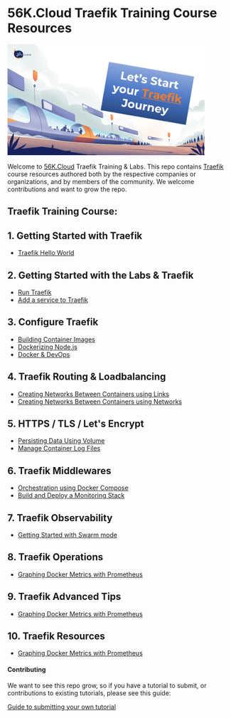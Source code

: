 # 56K.Cloud Traefik Training Course Resources

<img src="./img/Traefik_training.png" alt="Traefik Logo" height="250"> 

Welcome to [56K.Cloud](https://www.56k.cloud) Traefik Training & Labs. This repo contains [Traefik](https://containo.us/traefik/) course resources authored both by the respective companies or organizations, and by members of the community. We welcome contributions and want to grow the repo.

## Traefik Training Course:

## 1. Getting Started with Traefik
* [Traefik Hello World](./01-Traefik-Overview/../Traefik/01-Traefik-Overview/traefik_overview.md)

## 2. Getting Started with the Labs & Traefik 
* [Run Traefik](https://katacoda.com/courses/docker/deploying-first-container)
* [Add a service to Traefik](https://katacoda.com/courses/docker/create-nginx-static-web-server)

## 3. Configure Traefik
* [Building Container Images](https://www.katacoda.com/courses/docker/2)
* [Dockerizing Node.js](https://www.katacoda.com/courses/docker/3)
* [Docker & DevOps](chapters/devops.md)

## 4. Traefik Routing & Loadbalancing
* [Creating Networks Between Containers using Links](https://www.katacoda.com/courses/docker/5)
* [Creating Networks Between Containers using Networks](https://www.katacoda.com/courses/docker/networking-intro)

## 5. HTTPS / TLS / Let's Encrypt
* [Persisting Data Using Volume](https://www.katacoda.com/courses/docker/persisting-data-using-volumes)
* [Manage Container Log Files](https://www.katacoda.com/courses/docker/8)

## 6. Traefik Middlewares
* [Orchestration using Docker Compose](https://www.katacoda.com/courses/docker/11)
* [Build and Deploy a Monitoring Stack](https://github.com/56kcloud/Training/blob/master/DockerCon/readme.md)

## 7. Traefik Observability
* [Getting Started with Swarm mode](https://www.katacoda.com/courses/docker/getting-started-with-swarm-mode)

## 8. Traefik Operations
* [Graphing Docker Metrics with Prometheus](https://www.katacoda.com/courses/docker-orchestration/docker-metrics)

## 9. Traefik Advanced Tips
* [Graphing Docker Metrics with Prometheus](https://www.katacoda.com/courses/docker-orchestration/docker-metrics)

## 10. Traefik Resources
* [Graphing Docker Metrics with Prometheus](https://www.katacoda.com/courses/docker-orchestration/docker-metrics)

#### Contributing

We want to see this repo grow, so if you have a tutorial to submit, or contributions to existing tutorials, please see this guide:

[Guide to submitting your own tutorial](contribute.md)



